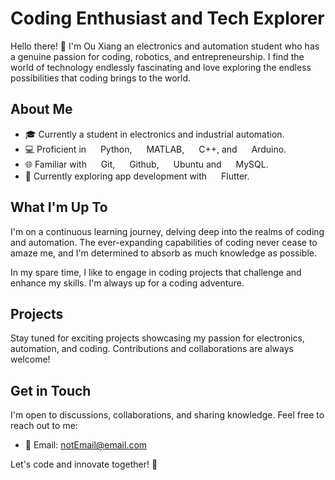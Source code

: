 # Coding Enthusiast and Tech Explorer

Hello there! 👋 I'm Ou Xiang an electronics and automation student who has a genuine passion for coding, robotics, and entrepreneurship. I find the world of technology endlessly fascinating and love exploring the endless possibilities that coding brings to the world.

## About Me

- 🎓 Currently a student in electronics and industrial automation.
- 💻 Proficient in 
  <img src="https://github.com/ouxi8/ouxi8/assets/110427518/0a4de694-7ef1-4cf6-a116-920d94384aaf" width="15" height="15"> Python, 
  <img src="https://github.com/ouxi8/ouxi8/assets/110427518/ca363c25-65e0-49d4-be86-8f23ed291b23" width="15" height="15"> MATLAB, 
  <img src="https://github.com/ouxi8/ouxi8/assets/110427518/ab2c8300-41f0-43b5-a6a1-d57bd53d0b38" width="15" height="15"> C++, and 
  <img src="https://github.com/ouxi8/ouxi8/assets/110427518/c0963399-dfe2-42a9-a4fb-3581d7fd6b5c" width="15" height="15"> Arduino.
- 🌐 Familiar with 
  <img src="https://github.com/ouxi8/ouxi8/assets/110427518/325b6800-7223-4f48-b7ec-aaaefc8e2435" width="15" height="15"> Git, 
  <img src="https://github.com/ouxi8/ouxi8/assets/110427518/6d1198a9-91c7-493b-800f-c30a670720d8" width="15" height="15"> Github, 
  <img src="https://github.com/ouxi8/ouxi8/assets/110427518/487242a8-d515-4451-b118-045d0e0c62bf" width="15" height="15"> Ubuntu and 
  <img src="https://github.com/ouxi8/ouxi8/assets/110427518/536f795e-34f3-4e72-9ac3-a15707022825" width="15" height="15"> MySQL.
- 🚀 Currently exploring app development with
  <img src="https://github.com/ouxi8/ouxi8/assets/110427518/b34040ef-c44d-4b96-92f3-d9d0ce442f54" width="15" height="15"> Flutter.

## What I'm Up To

I'm on a continuous learning journey, delving deep into the realms of coding and automation. The ever-expanding capabilities of coding never cease to amaze me, and I'm determined to absorb as much knowledge as possible.

In my spare time, I like to engage in coding projects that challenge and enhance my skills. I'm always up for a coding adventure.

## Projects

Stay tuned for exciting projects showcasing my passion for electronics, automation, and coding. Contributions and collaborations are always welcome!

## Get in Touch

I'm open to discussions, collaborations, and sharing knowledge. Feel free to reach out to me:

- 📧 Email: [notEmail@email.com](mailto:notEmail@email.com)

Let's code and innovate together! 🚀
